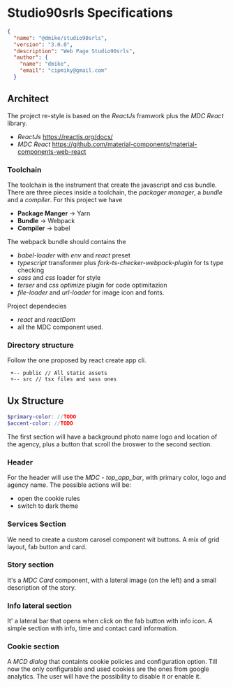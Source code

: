 # Studio90srls Specifications

```json
{
  "name": "@dmike/studio90srls",
  "version": "3.0.0",
  "description": "Web Page Studio90srls",
  "author": {
    "name": "dmike",
    "email": "cipmiky@gmail.com"
  }

```

## Architect

The project re-style is based on the _ReactJs_ framwork plus the _MDC React_ library.

* _ReactJs_ https://reactjs.org/docs/
* _MDC React_ https://github.com/material-components/material-components-web-react

### Toolchain

The toolchain is the instrument that create the javascript and css bundle. There are three 
pieces inside a toolchain, the *packager manager*, a *bundle* and a *compiler*.
For this project we have

* **Package Manger**  -> Yarn
* **Bundle** -> Webpack
* **Compiler** -> babel

The webpack bundle should contains the 

* _babel-loader_ with _env_ and _react_ preset 
* _typescript_ transformer plus _fork-ts-checker-webpack-plugin_ for ts type checking
* _sass_ and _css_ loader for style
* _terser_ and _css optimize_ plugin for code optimitazion 
* _file-loader_ and _url-loader_ for image icon and fonts.

Project dependecies

* _react_ and _reactDom_
* all the MDC component used.

### Directory structure

Follow the one proposed by react create app cli.

```shell
 +-- public // All static assets
 +-- src // tsx files and sass ones
```

## Ux Structure

```scss
$primary-color: //TODO
$accent-color: //TODO
```

The first section will have a background photo name logo and location of the agency,
plus a button that scroll the broswer to the second section.

### Header

For the header will use the *MDC - top_app_bar*, with primary color, logo and agency name.
The possible actions will be:

* open the cookie rules
* switch to dark theme

### Services Section

We need to create a custom carosel component wit buttons.
A mix of grid layout, fab button and card.

### Story section

It's a *MDC Card* component, with a lateral image (on the left) and
a small description of the story.

### Info lateral section

It' a lateral bar that opens when click on the fab button with info icon.
A simple section with info, time and contact card information.

### Cookie section

A *MCD dialog* that containts cookie policies and configuration option. Till now the only
configurable and used cookies are the ones from google analytics. The user will have the possibility to disable it or enable it.
